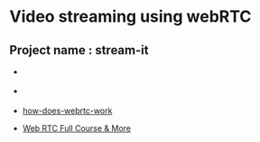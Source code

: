 # Video streaming using webRTC

## Project name : stream-it

- [](https://www.liveswitch.io/resources/ultimate-guide-to-webrtc)
- [](https://medium.com/@fengliu_367/getting-started-with-webrtc-a-practical-guide-with-example-code-b0f60efdd0a7)

- [how-does-webrtc-work](https://medium.com/agora-io/how-does-webrtc-work-996748603141)

- [Web RTC Full Course & More](https://www.youtube.com/watch?v=QsH8FL0952k)
